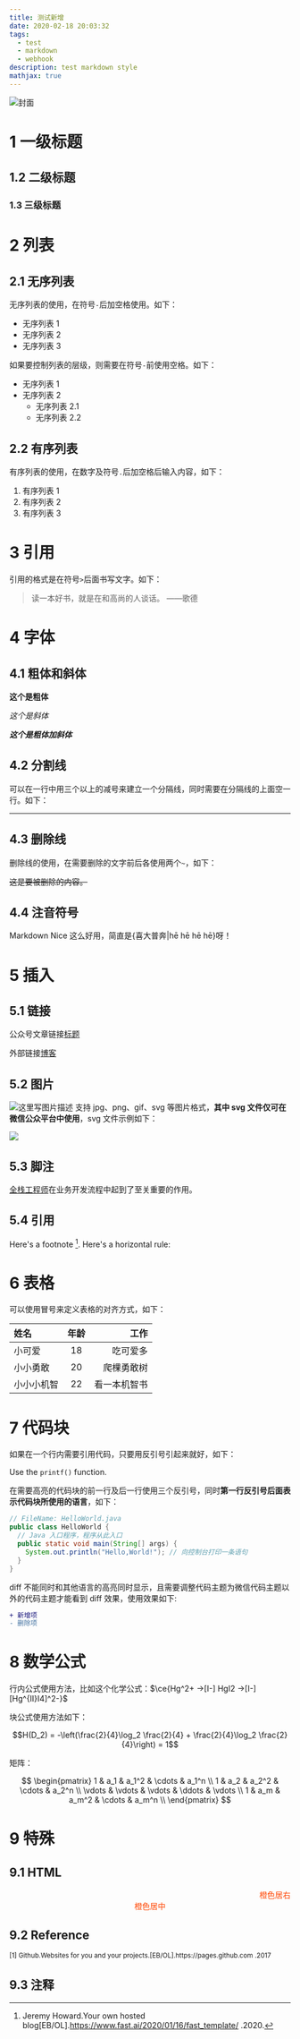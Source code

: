 ```yaml
---
title: 测试新增
date: 2020-02-18 20:03:32
tags:
  - test
  - markdown
  - webhook
description: test markdown style
mathjax: true
---
```

![封面](https://cdn.blog.makergyt.com/images/news-week_bulletin-cover.png)
# 1 一级标题
## 1.2 二级标题
### 1.3 三级标题
# 2 列表
## 2.1 无序列表
无序列表的使用，在符号`-`后加空格使用。如下：
- 无序列表 1
- 无序列表 2
- 无序列表 3

如果要控制列表的层级，则需要在符号`-`前使用空格。如下：
- 无序列表 1
- 无序列表 2
  - 无序列表 2.1
  - 无序列表 2.2

## 2.2 有序列表
有序列表的使用，在数字及符号`.`后加空格后输入内容，如下：
1. 有序列表 1
2. 有序列表 2
3. 有序列表 3

# 3 引用
引用的格式是在符号`>`后面书写文字。如下：
> 读一本好书，就是在和高尚的人谈话。 ——歌德

# 4 字体
## 4.1 粗体和斜体
**这个是粗体**

*这个是斜体*

***这个是粗体加斜体***

## 4.2 分割线
可以在一行中用三个以上的减号来建立一个分隔线，同时需要在分隔线的上面空一行。如下：

---

## 4.3 删除线
删除线的使用，在需要删除的文字前后各使用两个`~`，如下：

~~这是要被删除的内容。~~
## 4.4 注音符号

Markdown Nice 这么好用，简直是{喜大普奔|hē hē hē hē}呀！
# 5 插入
## 5.1 链接
公众号文章链接[标题](https://mp.weixin.qq.com/s/s5IhxV2ooX3JN_X416nidA)

外部链接[博客](https://blog.makergyt.com)
## 5.2 图片
![这里写图片描述](https://cdn.blog.makergyt.com/images/book-Cries_in_the_Drizzle-cover.jpg)
支持 jpg、png、gif、svg 等图片格式，**其中 svg 文件仅可在微信公众平台中使用**，svg 文件示例如下：

![](https://my-wechat.mdnice.com/mdnice/i_am_svg_20191024083453.svg)
## 5.3 脚注
[全栈工程师](是指掌握多种技能，并能利用多种技能独立完成产品的人。 "什么是全栈工程师")在业务开发流程中起到了至关重要的作用。

## 5.4 引用
Here's a footnote [^1]. Here's a horizontal rule:

# 6 表格
可以使用冒号来定义表格的对齐方式，如下：

| 姓名   | 年龄 |     工作 |
| :----- | :--: | -------: |
| 小可爱 |  18  | 吃可爱多 |
| 小小勇敢 |  20  | 爬棵勇敢树 |
| 小小小机智 |  22  | 看一本机智书 |

# 7 代码块
如果在一个行内需要引用代码，只要用反引号引起来就好，如下：

Use the `printf()` function.

在需要高亮的代码块的前一行及后一行使用三个反引号，同时**第一行反引号后面表示代码块所使用的语言**，如下：

```java
// FileName: HelloWorld.java
public class HelloWorld {
  // Java 入口程序，程序从此入口
  public static void main(String[] args) {
    System.out.println("Hello,World!"); // 向控制台打印一条语句
  }
}
```

diff 不能同时和其他语言的高亮同时显示，且需要调整代码主题为微信代码主题以外的代码主题才能看到 diff 效果，使用效果如下:

```diff
+ 新增项
- 删除项
```

# 8 数学公式
行内公式使用方法，比如这个化学公式：$\ce{Hg^2+ ->[I-] HgI2 ->[I-] [Hg^{II}I4]^2-}$

块公式使用方法如下：

$$H(D_2) = -\left(\frac{2}{4}\log_2 \frac{2}{4} + \frac{2}{4}\log_2 \frac{2}{4}\right) = 1$$

矩阵：

$$
  \begin{pmatrix}
  1 & a_1 & a_1^2 & \cdots & a_1^n \\
  1 & a_2 & a_2^2 & \cdots & a_2^n \\
  \vdots & \vdots & \vdots & \ddots & \vdots \\
  1 & a_m & a_m^2 & \cdots & a_m^n \\
  \end{pmatrix}
$$

# 9 特殊

## 9.1 HTML

<span style="display:block;text-align:right;color:orangered;">橙色居右</span>
<span style="display:block;text-align:center;color:orangered;">橙色居中</span>

[^1]: Jeremy Howard.Your own hosted blog[EB/OL].https://www.fast.ai/2020/01/16/fast_template/ .2020.

## 9.2 Reference
<small>
[1] Github.Websites for you and your projects.[EB/OL].https://pages.github.com .2017
</small>

## 9.3 注释
[tags]: <> (['node','js','java',])

[description]: # (This may be the most platform independent comment)